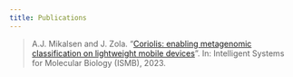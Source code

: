 ```yaml
---
title: Publications
---
```


> A.J. Mikalsen and J. Zola. “[Coriolis: enabling metagenomic classification on lightweight mobile devices](https://doi.org/10.1093/bioinformatics/btad243)”. In: Intelligent Systems for Molecular Biology (ISMB), 2023.
